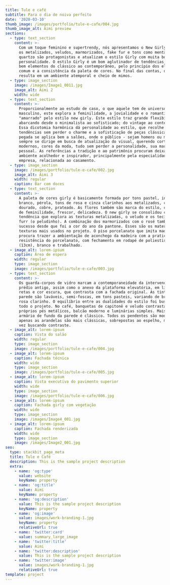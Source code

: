 ```yaml
---
title: Tule e café
subtitle: Para o dia de noiva perfeito
date: '2020-03-10'
thumb_image: /images/portfolio/tule-e-cafe/004.jpg
thumb_image_alt: Aimi preview
sections:
  - type: text_section
    content: >-
      Com um toque feminino e supertrendy, nós apresentamos o New Girly! Nele,
      os metalizados, veludos, marmorizados, fake fur e tons como menta e rosa
      quartzo são protagonistas e atualizam o estilo Girly com muita bossa e
      personalidade. O estilo Girly é um bom aglutinador de tendências; comporta
      bem elementos do clássico ao contemporâneo, pelo princípio dos elementos
      comum e a consistência da paleta de cores. No final das contas, o girly
      resulta em um ambiente atemporal e cheio de mimos.
  - type: image_section
    image: /images/Image1_0011.jpg
    image_alt: Aimi 2
    width: wide
  - type: text_section
    content: >-
      Proporcionalmente ao estudo de caso, o que aquele tem de universo
      masculino, este explora a feminilidade, a jovialidade e o romantismo, tudo
      "amarrado" pelo estilo new girly. Este estilo traz grande flexibilidade,
      abarcando desde o minimalista ao sofisticado; do vintage ao contemporâneo.
      Essa dicotomia harmônica dá personalidade ao estilo, que recolhe
      tendências sem perder o charme e a sofisticação de peças clássicas. Essa
      pegada se aplica bem a salões, onde o público - sejam homens ou mulheres -
      sempre se dirige em busca de atualização do visual, querendo cortes
      modernos, cores da moda, tudo sem perder a personalidade, sua marca
      pessoal. As referências a tradição e ao patrimônio procuram deixar o
      ambiente acolhedor e inspirador, principalmente pela especialidade da
      empresa, relacionada ao casamento.
  - type: image_section
    image: /images/portfolio/tule-e-cafe/002.jpg
    image_alt: Aimi 3
    width: regular
    caption: Bar com doces
  - type: text_section
    content: >-
      A paleta de cores girly é basicamente formada por tons pastel, indo do
      branco, pérola, tons de rosa e cinza clarinhos aos metalizados, como
      dourado, cobre, prateado. As flores também são marca do estilo, como marca
      de feminilidade, frescor, delicadeza. O new girly se consolidou como uma
      tendência que explora as texturas metalizadas, o veludo e os tecidos fake
      furr (o peludinho). A combinação dos marmorizados com o rosé também virou
      sucesso desde que foi a cor do ano da pantone. Esses são os materiais e 
      texturas mais usados no projeto. O piso porcelanato que imita madeira
      procura trazer a ambientação de aconchego da madeira com a praticidade e
      resistência do porcelanato, com fechamento em rodapé de poliestireno alto
      (13cm), branco e trabalhado.
  - image_alt: lorem-ipsum
    caption: Área de espera
    width: regular
    type: image_section
    image: /images/portfolio/tule-e-cafe/003.jpg
  - type: text_section
    content: >-
      Os guarda-corpos de vidro marcam a contemporaneidade da intervenção no
      prédio antigo, assim como o anexo da plataforma elevatória, em linhas
      retas e cor escura, que contrasta com a fachada original. As tintas da
      parede são laváveis, semi-foscas, em tons pasteis, variando de branco a
      rosa clarinho. O equilíbrio entre as dualidades do estilo foi buscado em
      todo o projeto. No café, banquetas de capitonê e veludo contrastam com os
      próprios pés metálicos, balcão moderno e luminárias simples. Mais atrás, o
      armário de fundo da parede é clássico. Todos os pendentes são modernos,
      apenas as arandelas são mais clássicas, sobrepostas ao espelho, mais uma
      vez buscando contraste.
  - image_alt: lorem-ipsum
    caption: Vista do salão
    width: regular
    type: image_section
    image: /images/portfolio/tule-e-cafe/004.jpg
  - image_alt: lorem-ipsum
    caption: Fachada técnica
    width: wide
    type: image_section
    image: /images/portfolio/tule-e-cafe/005.jpg
  - image_alt: lorem-ipsum
    caption: Vista executiva do pavimento superior
    width: wide
    type: image_section
    image: /images/portfolio/tule-e-cafe/006.jpg
  - image_alt: lorem-ipsum
    caption: Fachada girly com vegetação
    width: wide
    type: image_section
    image: /images/Image4_001.jpg
  - image_alt: lorem-ipsum
    caption: Fachada renderizada
    width: wide
    type: image_section
    image: /images/Image2_001.jpg
seo:
  type: stackbit_page_meta
  title: Tule e Café
  description: This is the sample project description
  extra:
    - name: 'og:type'
      value: website
      keyName: property
    - name: 'og:title'
      value: Aimi
      keyName: property
    - name: 'og:description'
      value: This is the sample project description
      keyName: property
    - name: 'og:image'
      value: images/work-branding-1.jpg
      keyName: property
      relativeUrl: true
    - name: 'twitter:card'
      value: summary_large_image
    - name: 'twitter:title'
      value: Aimi
    - name: 'twitter:description'
      value: This is the sample project description
    - name: 'twitter:image'
      value: images/work-branding-1.jpg
      relativeUrl: true
template: project
---
```


